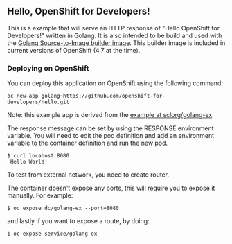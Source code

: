 ## Hello, OpenShift for Developers! ##
This is a example that will serve an HTTP response of "Hello OpenShift for Developers!" written in Golang. It is also
intended to be build and used with the [Golang Source-to-Image builder image](https://github.com/sclorg/golang-container).  This builder image is included in current versions of OpenShift (4.7 at the time).

### Deploying on OpenShift
You can deploy this application on OpenShift using the following command:

```shell
oc new-app golang~https://github.com/openshift-for-developers/hello.git
```

Note: this example app is derived from the [example at sclorg/golang-ex](https://github.com/sclorg/golang-ex).

The response message can be set by using the RESPONSE environment
variable.  You will need to edit the pod definition and add an
environment variable to the container definition and run the new pod.

    $ curl locahost:8080
     Hello World!

To test from external network, you need to create router.

The container doesn't expose any ports, this will require you to expose it manually.
For example:

    $ oc expose dc/golang-ex --port=8080

and lastly if you want to expose a route, by doing:

    $ oc expose service/golang-ex
